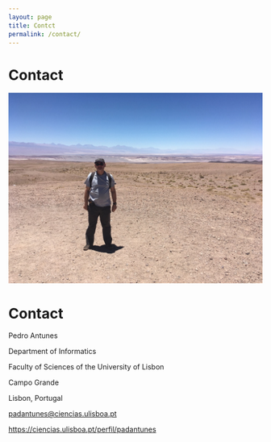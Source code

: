```yaml
---
layout: page
title: Contct
permalink: /contact/
---
```


# Contact

![photo](/assets/img/atacama.jpg "Title")

# Contact

Pedro Antunes

Department of Informatics

Faculty of Sciences of the University of Lisbon

Campo Grande

Lisbon, Portugal

padantunes@ciencias.ulisboa.pt

https://ciencias.ulisboa.pt/perfil/padantunes
